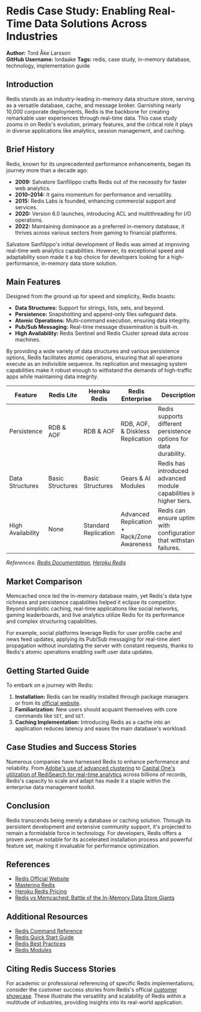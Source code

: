 # Redis Case Study: Enabling Real-Time Data Solutions Across Industries

**Author:** Tord Åke Larsson  
**GitHub Username:** lordaake
**Tags:** redis, case study, in-memory database, technology, implementation guide

## Introduction

Redis stands as an industry-leading in-memory data structure store, serving as a versatile database, cache, and message broker. Garnishing nearly 10,000 corporate deployments, Redis is the backbone for creating remarkable user experiences through real-time data. This case study zooms in on Redis's evolution, primary features, and the critical role it plays in diverse applications like analytics, session management, and caching.

## Brief History

Redis, known for its unprecedented performance enhancements, began its journey more than a decade ago:

- **2009:** Salvatore Sanfilippo crafts Redis out of the necessity for faster web analytics.
- **2010–2014:** It gains momentum for performance and versatility.
- **2015:** Redis Labs is founded, enhancing commercial support and services.
- **2020:** Version 6.0 launches, introducing ACL and multithreading for I/O operations.
- **2022:** Maintaining dominance as a preferred in-memory database, it thrives across various sectors from gaming to financial platforms.

Salvatore Sanfilippo's initial development of Redis was aimed at improving real-time web analytics capabilities. However, its exceptional speed and adaptability soon made it a top choice for developers looking for a high-performance, in-memory data store solution.

## Main Features

Designed from the ground up for speed and simplicity, Redis boasts:

- **Data Structures:** Support for strings, lists, sets, and beyond.
- **Persistence:** Snapshotting and append-only files safeguard data.
- **Atomic Operations:** Multi-command execution, ensuring data integrity.
- **Pub/Sub Messaging:** Real-time message dissemination is built-in.
- **High Availability:** Redis Sentinel and Redis Cluster spread data across machines.

By providing a wide variety of data structures and various persistence options, Redis facilitates atomic operations, ensuring that all operations execute as an indivisible sequence. Its replication and messaging system capabilities make it robust enough to withstand the demands of high-traffic apps while maintaining data integrity.

| Feature            | Redis Lite          | Heroku Redis        | Redis Enterprise                  | Description                                      |
|--------------------|---------------------|---------------------|-----------------------------------|--------------------------------------------------|
| Persistence        | RDB & AOF           | RDB & AOF           | RDB, AOF, & Diskless Replication  | Redis supports different persistence options for data durability. |
| Data Structures    | Basic Structures    | Basic Structures    | Gears & AI Modules                | Redis has introduced advanced module capabilities in higher tiers. |
| High Availability  | None                | Standard Replication| Advanced Replication + Rack/Zone Awareness | Redis can ensure uptime with configurations that withstand failures. |

_References: [Redis Documentation](https://redis.io/documentation), [Heroku Redis](https://www.dragonflydb.io/guides/heroku-redis-pricing)_

## Market Comparison

Memcached once led the in-memory database realm, yet Redis's data type richness and persistence capabilities helped it eclipse its competitor. Beyond simplistic caching, real-time applications like social networks, gaming leaderboards, and live analytics utilize Redis for its performance and complex structuring capabilities.

For example, social platforms leverage Redis for user profile cache and news feed updates, applying its Pub/Sub messaging for real-time alert propagation without inundating the server with constant requests, thanks to Redis's atomic operations enabling swift user data updates.

## Getting Started Guide

To embark on a journey with Redis:

1. **Installation:** Redis can be readily installed through package managers or from its [official website](https://redis.io/download).
2. **Familiarization:** New users should acquaint themselves with core commands like `SET`, and `GET`.
3. **Caching Implementation:** Introducing Redis as a cache into an application reduces latency and eases the main database's workload.

## Case Studies and Success Stories

Numerous companies have harnessed Redis to enhance performance and reliability. From [Adobe's use of advanced clustering](https://redis.io/customers/adobe) to [Capital One's utilization of RediSearch for real-time analytics](https://redis.io/customers/capital-one) across billions of records, Redis's capacity to scale and adapt has made it a staple within the enterprise data management toolkit.

## Conclusion

Redis transcends being merely a database or caching solution. Through its persistent development and extensive community support, it's projected to remain a formidable force in technology. For developers, Redis offers a proven avenue notable for its accelerated installation process and powerful feature set, making it invaluable for performance optimization.

## References

- [Redis Official Website](https://redis.io/)
- [Mastering Redis](https://redis.io/documentation)
- [Heroku Redis Pricing](https://www.dragonflydb.io/guides/heroku-redis-pricing)
- [Redis vs Memcached: Battle of the In-Memory Data Store Giants](https://www.wallarm.com/cloud-native-products-101/redis-vs-memcached-in-memory-data-store)

## Additional Resources

- [Redis Command Reference](https://redis.io/commands)
- [Redis Quick Start Guide](https://redis.io/topics/quickstart)
- [Redis Best Practices](https://redis.io/topics/best-practices)
- [Redis Modules](https://redis.io/modules)

## Citing Redis Success Stories

For academic or professional referencing of specific Redis implementations, consider the customer success stories from Redis's official [customer showcase](https://redis.io/customers/). These illustrate the versatility and scalability of Redis within a multitude of industries, providing insights into its real-world application.